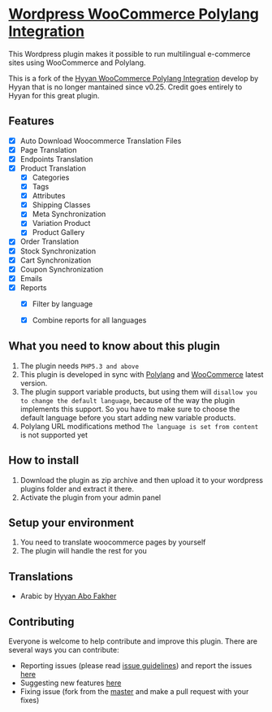 # [Wordpress WooCommerce Polylang Integration ](https://github.com/decarvalho/woopoly/)

This Wordpress plugin makes it possible to run multilingual e-commerce sites using WooCommerce and Polylang.

This is a fork of the [Hyyan WooCommerce Polylang Integration](https://wordpress.org/plugins/woo-poly-integration/)
develop by Hyyan that is no longer mantained since v0.25. Credit goes entirely
to Hyyan for this great plugin.

## Features

- [x] Auto Download Woocommerce Translation Files
- [x] Page Translation
- [x] Endpoints Translation
- [x] Product Translation
  - [x] Categories
  - [x] Tags
  - [x] Attributes
  - [x] Shipping Classes
  - [x] Meta Synchronization
  - [x] Variation Product
  - [x] Product Gallery
- [x] Order Translation
- [x] Stock Synchronization
- [x] Cart Synchronization
- [x] Coupon Synchronization
- [x] Emails
- [x] Reports
  - [x] Filter by language
  - [x] Combine reports for all languages


## What you need to know about this plugin

1. The plugin needs `PHP5.3 and above`
2. This plugin is developed in sync with [Polylang](https://wordpress.org/plugins/polylang)
   and [WooCommerce](https://wordpress.org/plugins/woocommerce/) latest version.
3. The plugin support variable products, but using them will `disallow you to
   change the default language`, because of the way the plugin implements this
   support. So you have to make sure to choose the default language before you start
   adding new variable products.
4. Polylang URL modifications method `The language is set from content` is not
   supported yet

## How to install

1. Download the plugin as zip archive and then upload it to your wordpress plugins folder and
extract it there.
2. Activate the plugin from your admin panel

## Setup your environment

1. You need to translate woocommerce pages by yourself
2. The plugin will handle the rest for you

## Translations

* Arabic by [Hyyan Abo Fakher](https://github.com/hyyan)

## Contributing

Everyone is welcome to help contribute and improve this plugin. There are several
ways you can contribute:

* Reporting issues (please read [issue guidelines](https://github.com/necolas/issue-guidelines))
and report the issues [here](https://github.com/decarvalhoaa/woopoly/issues)
* Suggesting new features [here](https://github.com/decarvalhoaa/woopoly/issues)
* Fixing issue (fork from the [master](https://github.com/decarvalhoaa/woopoly) and make a pull request with your fixes)
